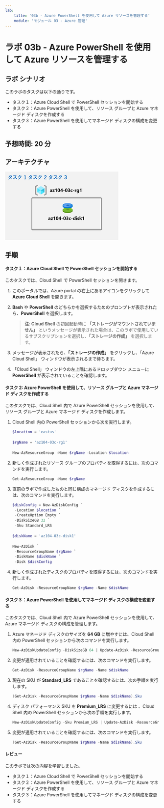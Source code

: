 ```yaml
---
lab:
    title: '03b - Azure PowerShell を使用して Azure リソースを管理する'
    module: 'モジュール 03 - Azure 管理'
---
```


# ラボ 03b - Azure PowerShell を使用して Azure リソースを管理する
## ラボ シナリオ

このラボのタスクは以下の通りです。

+ タスク１：Azure Cloud Shell で PowerShell セッションを開始する
+ タスク２：Azure PowerShell を使用して、リソース グループと Azure マネージド ディスクを作成する
+ タスク３：Azure PowerShell を使用してマネージド ディスクの構成を変更する

## 予想時間: 20 分



## アーキテクチャ

![image](./media/lab03c.png)



## 手順

#### タスク１：Azure Cloud Shell で PowerShell セッションを開始する

このタスクでは、Cloud Shell で PowerShell セッションを開きます。 

1. このポータルでは、Azure portal の右上にあるアイコンをクリックして **Azure Cloud Shell** を開きます。

1. **Bash** や **PowerShell** のどちらかを選択するためのプロンプトが表示されたら、**PowerShell** を選択します。 

    >**注**: **Cloud Shell** の初回起動時に **「ストレージがマウントされていません」** というメッセージが表示された場合は、このラボで使用しているサブスクリプションを選択し、**「ストレージの作成」** を選択します。 

1. メッセージが表示されたら、**「ストレージの作成」** をクリックし、「Azure Cloud Shell」 ウィンドウが表示されるまで待ちます。 

1. 「Cloud Shell」 ウィンドウの左上隅にあるドロップダウン メニューに **PowerShell** が表示されていることを確認します。



#### **タスク 2: Azure PowerShell を使用して、リソース グループと Azure マネージド ディスクを作成する**

このタスクでは、Cloud Shell 内で Azure PowerShell セッションを使用して、リソース グループと Azure マネージド ディスクを作成します。

1. Cloud Shell 内の PowerShell セッションから次を実行します。

   ```powershell
   $location = 'eastus'
   
   $rgName = 'az104-03c-rg1'
   
   New-AzResourceGroup -Name $rgName -Location $location
   ```
1. 新しく作成されたリソース グループのプロパティを取得するには、次のコマンドを実行します。

   ```powershell
   Get-AzResourceGroup -Name $rgName
   ```
1. 直前のラボで作成したものと同じ構成のマネージド ディスクを作成するには、次のコマンドを実行します。

   ```powershell
   $diskConfig = New-AzDiskConfig `
    -Location $location `
    -CreateOption Empty `
    -DiskSizeGB 32 `
    -Sku Standard_LRS

   $diskName = 'az104-03c-disk1'

   New-AzDisk `
    -ResourceGroupName $rgName `
    -DiskName $diskName `
    -Disk $diskConfig
   ```

1. 新しく作成されたディスクのプロパティを取得するには、次のコマンドを実行します。

   ```powershell
   Get-AzDisk -ResourceGroupName $rgName -Name $diskName
   ```



#### タスク３：Azure PowerShell を使用してマネージド ディスクの構成を変更する

このタスクでは、Cloud Shell 内で Azure PowerShell セッションを使用して、Azure マネージド ディスクの構成を管理します。 

1. Azure マネージド ディスクのサイズを **64 GB** に増やすには、Cloud Shell 内の PowerShell セッションから次のコマンドを実行します。

   ```powershell
   New-AzDiskUpdateConfig -DiskSizeGB 64 | Update-AzDisk -ResourceGroupName $rgName -DiskName $diskName
   ```

1. 変更が適用されていることを確認するには、次のコマンドを実行します。

   ```powershell
   Get-AzDisk -ResourceGroupName $rgName -Name $diskName
   ```

1. 現在の SKU が **Standard_LRS** であることを確認するには、次の手順を実行します。

   ```powershell
   (Get-AzDisk -ResourceGroupName $rgName -Name $diskName).Sku
   ```

1. ディスク パフォーマンス SKU を **Premium_LRS** に変更するには 、Cloud Shell 内の PowerShell セッションから次の手順を実行します。

   ```powershell
   New-AzDiskUpdateConfig -Sku Premium_LRS | Update-AzDisk -ResourceGroupName $rgName -DiskName $diskName
   ```

1. 変更が適用されていることを確認するには、次のコマンドを実行します。

   ```powershell
   (Get-AzDisk -ResourceGroupName $rgName -Name $diskName).Sku
   ```



#### レビュー

このラボでは次の内容を学習しました。

- タスク１：Azure Cloud Shell で PowerShell セッションを開始する
- タスク２：Azure PowerShell を使用して、リソース グループと Azure マネージド ディスクを作成する
- タスク３：Azure PowerShell を使用してマネージド ディスクの構成を変更する
